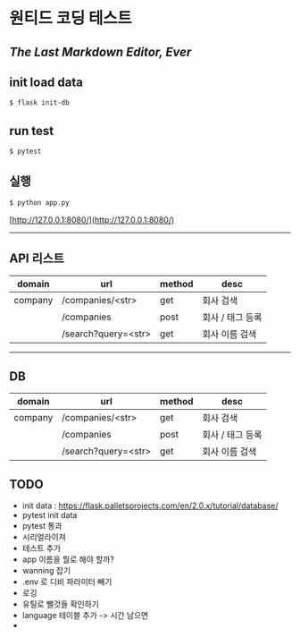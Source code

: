 # 원티드 코딩 테스트
## _The Last Markdown Editor, Ever_

## init load data
```sh
$ flask init-db
```

## run test
```sh
$ pytest
```


## 실행
```sh
$ python app.py
```

[http://127.0.0.1:8080/](http://127.0.0.1:8080/)


____

## API 리스트
| domain | url | method | desc |
| ------ | ------ | ------ | ------ |
| company | /companies/\<str> | get | 회사 검색 |
|  | /companies | post | 회사 / 태그 등록 |
|  | /search?query=\<str> | get | 회사 이름 검색  |



____


## DB
| domain | url | method | desc |
| ------ | ------ | ------ | ------ |
| company | /companies/\<str> | get | 회사 검색 |
|  | /companies | post | 회사 / 태그 등록 |
|  | /search?query=\<str> | get | 회사 이름 검색  |


## TODO
- init data : https://flask.palletsprojects.com/en/2.0.x/tutorial/database/
- pytest init data
- pytest 통과 
- 시리얼라이져
- 테스트 추가
- app 이름을 뭘로 해야 할까?
- wanning 잡기
- .env 로 디비 파라미터 빼기
- 로깅
- 유틸로 뺄것들 확인하기
- language 테이블 추가 -> 시간 남으면 
- 
